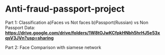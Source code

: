 # Anti-fraud-passport-project

Part 1: Classification
  a)Faces vs Not faces
  b)Passport(Russian) vs Non Passport
Data:
**https://drive.google.com/drive/folders/1W8tOJwKCfpkHNbh5hrHJ5e53xqsV3JVn?usp=sharing**

Part 2: Face Comparison with siamese network
  
